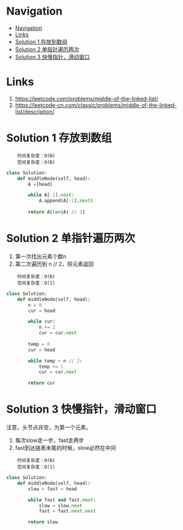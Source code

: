 # Navigation
- [Navigation](#navigation)
- [Links](#links)
- [Solution 1 存放到数组](#solution-1-%e5%ad%98%e6%94%be%e5%88%b0%e6%95%b0%e7%bb%84)
- [Solution 2 单指针遍历两次](#solution-2-%e5%8d%95%e6%8c%87%e9%92%88%e9%81%8d%e5%8e%86%e4%b8%a4%e6%ac%a1)
- [Solution 3 快慢指针，滑动窗口](#solution-3-%e5%bf%ab%e6%85%a2%e6%8c%87%e9%92%88%e6%bb%91%e5%8a%a8%e7%aa%97%e5%8f%a3)

# Links
1. https://leetcode.com/problems/middle-of-the-linked-list/
2. https://leetcode-cn.com/classic/problems/middle-of-the-linked-list/description/


# Solution 1 存放到数组
```
    时间复杂度：O(N)
    空间复杂度：O(N)
```
```python
class Solution:
    def middleNode(self, head):
        A =[head]

        while A[-1].next:
            A.append(A[-1].next)
        
        return A[len(A) // 2]
```

# Solution 2 单指针遍历两次
1. 第一次找出元素个数n
2. 第二次遍历到 n // 2，将元素返回
   
```
    时间复杂度：O(N)
    空间复杂度：O(1)
```
```python
class Solution:
    def middleNode(self, head):
        n = 0
        cur = head

        while cur:
            n += 1
            cur = cur.next
        
        temp = 0
        cur = head

        while temp < n // 2:
            temp += 1
            cur = cur.next

        return cur
```

# Solution 3 快慢指针，滑动窗口
注意，头节点非空，为第一个元素。

1. 每次slow走一步，fast走两步
2. fast到达链表末尾的时候，slow必然在中间
```
    时间复杂度：O(N)
    空间复杂度：O(1)
```
```python
class Solution:
    def middleNode(self, head):
        slow = fast = head

        while fast and fast.next:
            slow = slow.next
            fast = fast.next.next

        return slow
```